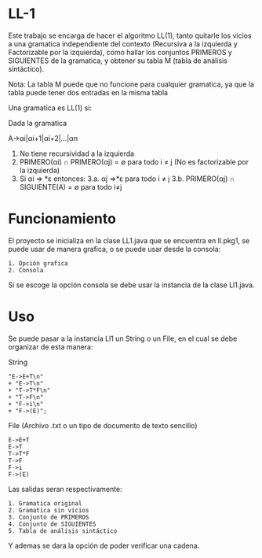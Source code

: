 # LL-1

Este trabajo se encarga de hacer el algoritmo  LL(1), tanto quitarle los vicios a una gramatica independiente del contexto (Recursiva a la izquierda y Factorizable por la izquierda), como hallar los conjuntos PRIMEROS y SIGUIENTES de la gramatica, y obtener su tabla M (tabla de análisis sintáctico).

Nota: La tabla M puede que no funcione para cualquier gramatica, ya que la tabla puede tener dos entradas en la misma tabla

Una gramatica es LL(1) si:

Dada la gramatica

A->αi|αi+1|αi+2|...|αn

1. No tiene recursividad a la izquierda
2. PRIMERO(αi) ∩ PRIMERO(αj) = ∅ para todo i ≠ j (No es factorizable por la izquierda)
3. Si αi ⇒ *ε entonces:
    3.a.
        αj ⇒*ε para todo i ≠ j
    3.b.
        PRIMERO(αj) ∩ SIGUIENTE(A) = ∅ para todo i≠j

# Funcionamiento

El proyecto se inicializa en la clase LL1.java que se encuentra en ll.pkg1, se puede usar de manera grafica, o se puede usar desde la consola:

    1. Opción grafica
    2. Consola

Si se escoge la opción consola se debe usar la instancia de la clase Ll1.java.

# Uso

Se puede pasar a la instancia Ll1 un String o un File, en el cual se debe organizar de esta manera:

String

    "E->E+T\n"
    + "E->T\n"
    + "T->T*F\n"
    + "T->F\n"
    + "F->i\n"
    + "F->(E)";

File (Archivo .txt o un tipo de documento de texto sencillo)

    E->E+T
    E->T
    T->T*F
    T->F
    F->i
    F->(E)

Las salidas seran respectivamente:

    1. Gramatica original
    2. Gramatica sin vicios
    3. Conjunto de PRIMEROS
    4. Conjunto de SIGUIENTES
    5. Tabla de análisis sintáctico

Y ademas se dara la opción de poder verificar una cadena.